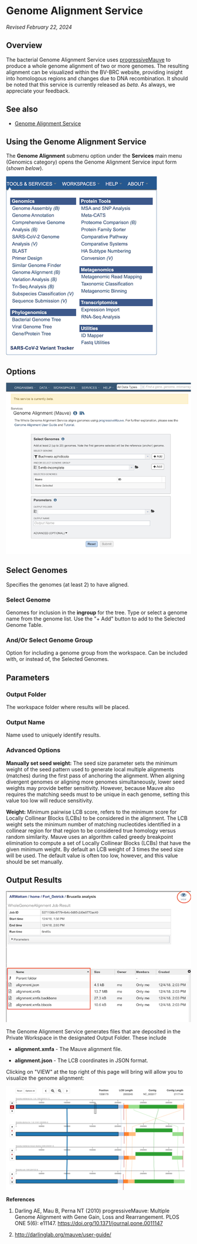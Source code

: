 # Genome Alignment Service

*Revised February 22, 2024*

## Overview
The bacterial Genome Alignment Service uses [progressiveMauve](https://journals.plos.org/plosone/article?id=10.1371/journal.pone.0011147) to produce a whole genome alignment of two or more genomes.  The resulting alignment can be visualized within the BV-BRC website, providing insight into homologous regions and changes due to DNA recombination.  It should be noted that this service is currently released as *beta*.  As always, we appreciate your feedback.

## See also
* [Genome Alignment Service](https://bv-brc.org/app/GenomeAlignment)

## Using the Genome Alignment Service
The **Genome Alignment** submenu option under the **Services** main menu (Genomics category) opens the Genome Alignment Service input form (*shown below*).

![Genome Alignment Menu](../images/bv_services_menu.png)


## Options

![Genome Alignment Submission Form](../images/genome_alignment_input_form.png)


## Select Genomes
Specifies the genomes (at least 2) to have aligned.


### Select Genome
Genomes for inclusion in the **ingroup** for the tree. Type or select a genome name from the genome list. Use the "+ Add" button to add to the Selected Genome Table.

### And/Or Select Genome Group
Option for including a genome group from the workspace. Can be included with, or instead of, the Selected Genomes.

## Parameters

### Output Folder
The workspace folder where results will be placed.

### Output Name
Name used to uniquely identify results.


### Advanced Options

**Manually set seed weight:** The seed size parameter sets the minimum weight of the seed pattern used to generate local multiple alignments (matches) during the first pass of anchoring the alignment. When aligning divergent genomes or aligning more genomes simultaneously, lower seed weights may provide better sensitivity. However, because Mauve also requires the matching seeds must to be unique in each genome, setting this value too low will reduce sensitivity. 

**Weight:**  Minimum pairwise LCB score, refers to the minimum score for Locally Collinear Blocks (LCBs) to be considered in the alignment. The LCB weight sets the minimum number of matching nucleotides identified in a collinear region for that region to be considered true homology versus random similarity. Mauve uses an algorithm called greedy breakpoint elimination to compute a set of Locally Collinear Blocks (LCBs) that have the given minimum weight. By default an LCB weight of 3 times the seed size will be used. The default value is often too low, however, and this value should be set manually. 

## Output Results
![Genome Alignment Service Output Files](../images/genome_alignment_result.png)

The Genome Alignment Service generates files that are deposited in the Private Workspace in the designated Output Folder. These include

* **alignment.xmfa** - The Mauve alignment file.

* **alignment.json** - The LCB coordinates in JSON format.


Clicking on "VIEW" at the top right of this page will bring will allow you to visualize the genome alignment:

![Genome Alignment Report](../images/genome_alignment_viewer.png)


**References**

1. Darling AE, Mau B, Perna NT (2010) progressiveMauve: Multiple Genome Alignment with Gene Gain, Loss and Rearrangement. PLOS ONE 5(6): e11147. https://doi.org/10.1371/journal.pone.0011147

2. http://darlinglab.org/mauve/user-guide/
